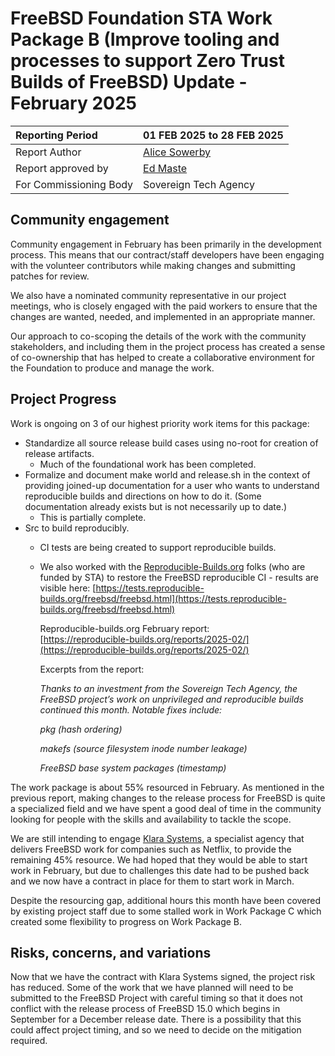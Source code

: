 # FreeBSD Foundation STA Work Package B (Improve tooling and processes to support Zero Trust Builds of FreeBSD) Update \- February 2025

| Reporting Period | 01 FEB 2025 to 28 FEB 2025 |
| :---- | :---- |
| Report Author | [Alice Sowerby](mailto:alice@freebsdfoundation.org) |
| Report approved by | [Ed Maste](mailto:emaste@freebsdfoundation.org) |
| For Commissioning Body | Sovereign Tech Agency |

## Community engagement

Community engagement in February has been primarily in the development process. This means that our contract/staff developers have been engaging with the volunteer contributors while making changes and submitting patches for review. 

We also have a nominated community representative in our project meetings, who is closely engaged with the paid workers to ensure that the changes are wanted, needed, and implemented in an appropriate manner. 

Our approach to co-scoping the details of the work with the community stakeholders, and including them in the project process has created a sense of co-ownership that has helped to create a collaborative environment for the Foundation to produce and manage the work. 

## Project Progress

Work is ongoing on 3 of our highest priority work items for this package:

* Standardize all source release build cases using no-root for creation of release artifacts.  
  * Much of the foundational work has been completed.  
* Formalize and document make world and release.sh in the context of providing joined-up documentation for a user who wants to understand  reproducible builds and directions on how to do it.  (Some documentation already exists but is not necessarily up to date.)  
  * This is partially complete.  
* Src to build reproducibly.  
  * CI tests are being created to support reproducible builds.  
  * We also worked with the [Reproducible-Builds.org](http://Reproducible-Builds.org) folks (who are funded by STA) to restore the FreeBSD reproducible CI \- results are visible here: [https://tests.reproducible-builds.org/freebsd/freebsd.html](https://tests.reproducible-builds.org/freebsd/freebsd.html)  
      
    Reproducible-builds.org February report:  
    [https://reproducible-builds.org/reports/2025-02/](https://reproducible-builds.org/reports/2025-02/)  
      
    Excerpts from the report:

    *Thanks to an investment from the Sovereign Tech Agency, the FreeBSD project’s work on unprivileged and reproducible builds continued this month. Notable fixes include:*

    *pkg (hash ordering)*

    *makefs (source filesystem inode number leakage)*

    *FreeBSD base system packages (timestamp)*


The work package is about 55% resourced in February. As mentioned in the previous report, making changes to the release process for FreeBSD is quite a specialized field and we have spent a good deal of time in the community looking for people with the skills and availability to tackle the scope. 

We are still intending to engage [Klara Systems](https://klarasystems.com/), a specialist agency that delivers FreeBSD work for companies such as Netflix, to provide the remaining 45% resource. We had hoped that they would be able to start work in February, but due to challenges this date had to be pushed back and we now have a contract in place for them to start work in March. 

Despite the resourcing gap, additional hours this month have been covered by existing project staff due to some stalled work in Work Package C which created some flexibility to progress on Work Package B.

## Risks, concerns, and variations

Now that we have the contract with Klara Systems signed, the project risk has reduced. Some of the work that we have planned will need to be submitted to the FreeBSD Project with careful timing so that it does not conflict with the release process of FreeBSD 15.0 which begins in September for a December release date. There is a possibility that this could affect project timing, and so we need to decide on the mitigation required.
